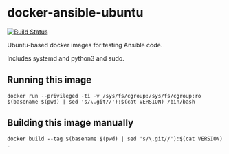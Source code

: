 # docker-ansible-ubuntu

[![Build Status](https://travis-ci.com/agoloncser/docker-ansible-ubuntu.svg?branch=master)](https://travis-ci.com/agoloncser/docker-ansible-ubuntu)

Ubuntu-based docker images for testing Ansible code.

Includes systemd and python3 and sudo.

## Running this image

    docker run --privileged -ti -v /sys/fs/cgroup:/sys/fs/cgroup:ro $(basename $(pwd) | sed 's/\.git//'):$(cat VERSION) /bin/bash

## Building this image manually

    docker build --tag $(basename $(pwd) | sed 's/\.git//'):$(cat VERSION) .
